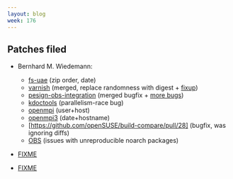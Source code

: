 ```yaml
---
layout: blog
week: 176
---
```



Patches filed
-------------

* Bernhard M. Wiedemann:

    * [fs-uae](https://github.com/FrodeSolheim/fs-uae/pull/182) (zip order, date)
    * [varnish](https://github.com/varnishcache/varnish-cache/commit/d6b3076bd0e1bacbdfc5ab869696048ed0d7009b) (merged, replace randomness with digest + [fixup](https://github.com/varnishcache/varnish-cache/pull/2759))
    * [pesign-obs-integration](https://github.com/openSUSE/pesign-obs-integration/pull/8) (merged bugfix + [more bugs](https://github.com/openSUSE/pesign-obs-integration/issues/9))
    * [kdoctools](https://bugs.kde.org/show_bug.cgi?id=398263) (parallelism-race bug)
    * [openmpi](https://github.com/open-mpi/ompi/pull/5653) (user+host)
    * [openmpi3](https://build.opensuse.org/request/show/632805) (date+hostname)
    * [https://github.com/openSUSE/build-compare/pull/28] (bugfix, was ignoring diffs)
    * [OBS](https://github.com/openSUSE/open-build-service/issues/5784) (issues with unreproducible noarch packages)

* [FIXME](https://github.com/sphinx-gallery/sphinx-gallery/pull/390#issuecomment-418199063)

* [FIXME](https://github.com/sphinx-doc/sphinx/pull/5388)
